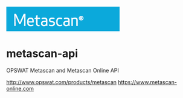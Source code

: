 ![metascan-api logo](https://raw.githubusercontent.com/blacktop/metascan-api/master/doc/logo.png)

metascan-api
============

OPSWAT Metascan and Metascan Online API

http://www.opswat.com/products/metascan
https://www.metascan-online.com
